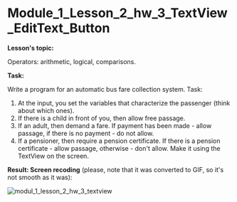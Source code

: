 # Module_1_Lesson_2_hw_3_TextView_EditText_Button
**Lesson's topic:**

Operators: arithmetic, logical, comparisons.

**Task:**

Write a program for an automatic bus fare collection system.
Task:
1) At the input, you set the variables that characterize the passenger (think about which ones).
2) If there is a child in front of you, then allow free passage.
2) If an adult, then demand a fare. If payment has been made - allow passage, if there is no payment - do not allow.
3) If a pensioner, then require a pension certificate. If there is a pension certificate - allow passage, otherwise - don't allow.
Make it using the TextView on the screen.


**Result: Screen recoding** (please, note that it was converted to GIF, so it's not smooth as it was):

![modul_1_lesson_2_hw_3_textview](https://github.com/vdcast/Module_1_Lesson_2_hw_3_TextView_EditText_Button/assets/108469609/91ee624c-2f0f-4c4a-9a67-6d907d60a616)
